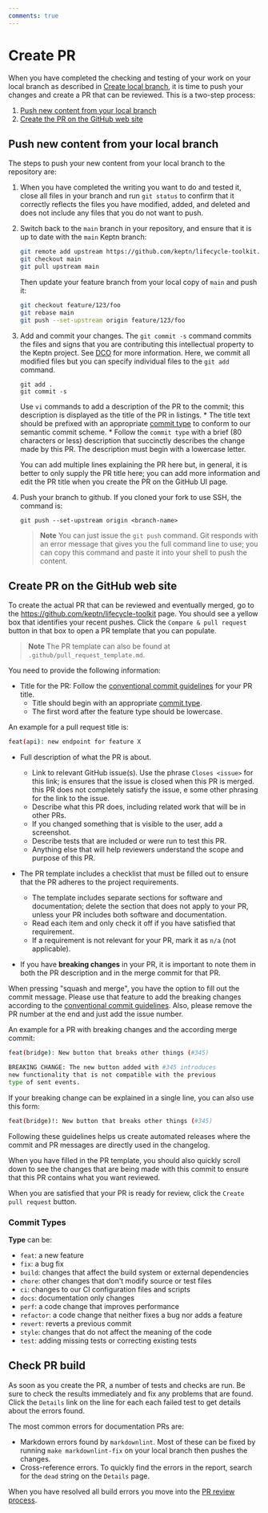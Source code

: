 ```yaml
---
comments: true
---
```


# Create PR

When you have completed the checking and testing of your work
on your local branch as described in
[Create local branch](./branch-create.md),
it is time to push your changes and create a PR that can be reviewed.
This is a two-step process:

1. [Push new content from your local branch](#push-new-content-from-your-local-branch)
1. [Create the PR on the GitHub web site](#create-pr-on-the-github-web-site)

## Push new content from your local branch

The steps to push your new content from your local branch
to the repository are:

1. When you have completed the writing you want to do and tested it,
   close all files in your branch and run `git status` to confirm
   that it correctly reflects the files you have modified, added, and deleted
   and does not include any files that you do not want to push.

1. Switch back to the `main` branch in your repository,
   and ensure that it is up to date
   with the `main` Keptn branch:

   ```bash
   git remote add upstream https://github.com/keptn/lifecycle-toolkit.git
   git checkout main
   git pull upstream main
   ```

   Then update your feature branch from your local copy of `main` and push it:

   ```bash
   git checkout feature/123/foo
   git rebase main
   git push --set-upstream origin feature/123/foo
   ```

1. Add and commit your changes.
   The `git commit -s` command commits the files
   and signs that you are contributing this intellectual property
   to the Keptn project.
   See [DCO](../dco.md) for more information.
   Here, we commit all modified files but you can specify individual files
   to the `git add` command.

   ```console
   git add .
   git commit -s
   ```

     Use `vi` commands to add a description of the PR to the commit;
     this description is displayed as the title of the PR in listings.
       * The title text should be prefixed with an appropriate
         [commit type](#commit-types)
         to conform to our semantic commit scheme.
       * Follow the `commit type` with a brief (80 characters or less) description
         that succinctly describes the change made by this PR.
         The description must begin with a lowercase letter.

     You can add multiple lines explaining the PR here but, in general,
     it is better to only supply the PR title here;
     you can add more information and edit the PR title
     when you create the PR on the GitHub UI page.

1. Push your branch to github.
   If you cloned your fork to use SSH, the command is:

      ```console
      git push --set-upstream origin <branch-name>
      ```

      > **Note**
      You can just issue the `git push` command.
      Git responds with an error message
      that gives you the full command line to use;
      you can copy this command and paste it into your shell to push the content.

## Create PR on the GitHub web site

To create the actual PR that can be reviewed
and eventually merged, go to the
<https://github.com/keptn/lifecycle-toolkit> page.
You should see a yellow box that identifies your recent pushes.
Click the `Compare & pull request` button in that box
to open a PR template that you can populate.

> **Note**
> The PR template can also be found at `.github/pull_request_template.md`.

You need to provide the following information:

* Title for the PR:
  Follow the
  [conventional commit guidelines](https://www.conventionalcommits.org/en/v1.0.0/)
  for your PR title.
    * Title should begin with an appropriate
      [commit type](#commit-types).
    * The first word after the feature type should be lowercase.

An example for a pull request title is:

```bash
feat(api): new endpoint for feature X
```

* Full description of what the PR is about.

    * Link to relevant GitHub issue(s).
      Use the phrase `Closes <issue>` for this link;
      is ensures that the issue is closed when this PR is merged.
      this PR does not completely satisfy the issue,
      e some other phrasing for the link to the issue.
    * Describe what this PR does,
      including related work that will be in other PRs.
    * If you changed something that is visible to the user,
      add a screenshot.
    * Describe tests that are included or were run to test this PR.
    * Anything else that will help reviewers understand
      the scope and purpose of this PR.

* The PR template includes a checklist that must be filled out
  to ensure that the PR adheres to the project requirements.

   * The template includes separate sections for software and documentation;
     delete the section that does not apply to your PR,
     unless your PR includes both software and documentation.
   * Read each item and only check it off if you have satisfied that requirement.
   * If a requirement is not relevant for your PR, mark it as `n/a` (not applicable).

* If you have **breaking changes** in your PR,
  it is important to note them in both the PR description
  and in the merge commit for that PR.

When pressing "squash and merge",
you have the option to fill out the commit message.
Please use that feature to add the breaking changes according to the
[conventional commit guidelines](https://www.conventionalcommits.org/en/v1.0.0/).
Also, please remove the PR number at the end and just add the issue number.

An example for a PR with breaking changes and the according merge commit:

```bash
feat(bridge): New button that breaks other things (#345) 

BREAKING CHANGE: The new button added with #345 introduces
new functionality that is not compatible with the previous
type of sent events.
```

If your breaking change can be explained in a single line,
you can also use this form:

```bash
feat(bridge)!: New button that breaks other things (#345)
```

Following these guidelines helps us create automated releases
where the commit and PR messages are directly used in the changelog.

When you have filled in the PR template,
you should also quickly scroll down to see the changes
that are being made with this commit
to ensure that this PR contains what you want reviewed.

When you are satisfied that your PR is ready for review,
click the `Create pull request` button.

### Commit Types

**Type** can be:

* `feat`: a new feature
* `fix`: a bug fix
* `build`: changes that affect the build system or external dependencies
* `chore`: other changes that don't modify source or test files
* `ci`: changes to our CI configuration files and scripts
* `docs`: documentation only changes
* `perf`: a code change that improves performance
* `refactor`: a code change that neither fixes a bug nor adds a feature
* `revert`: reverts a previous commit
* `style`: changes that do not affect the meaning of the code
* `test`: adding missing tests or correcting existing tests

## Check PR build

As soon as you create the PR,
a number of tests and checks are run.
Be sure to check the results immediately
and fix any problems that are found.
Click the `Details` link on the line for each each failed test
to get details about the errors found.

The most common errors for documentation PRs are:

* Markdown errors found by `markdownlint`.
  Most of these can be fixed
  by running `make markdownlint-fix` on your local branch
  then pushes the changes.
* Cross-reference errors.
  To quickly find the errors in the report,
  search for the `dead` string on the `Details` page.

When you have resolved all build errors
you move into the
[PR review process](./review.md).
